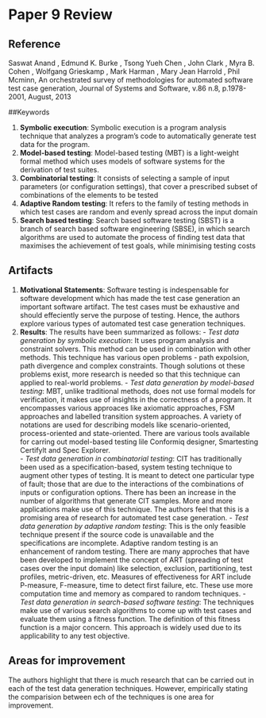 # Paper 9 Review

## Reference
	
Saswat Anand , Edmund K. Burke , Tsong Yueh Chen , John Clark , Myra B. Cohen , Wolfgang Grieskamp , Mark Harman , Mary Jean Harrold , Phil Mcminn, 
An orchestrated survey of methodologies for automated software test case generation, Journal of Systems and Software, v.86 n.8, p.1978-2001, August, 2013

##Keywords
  1. **Symbolic execution**: Symbolic execution is a program analysis technique that analyzes a program’s code to automatically generate test data for the program.
  2. **Model-based testing**: Model-based testing (MBT) is a light-weight formal method which uses models of software systems for the derivation of test suites.
  3. **Combinatorial testing**: It consists of selecting a sample of input parameters (or configuration settings), that cover a prescribed subset of combinations of the elements to be tested
  4. **Adaptive Random testing**: It refers to the family of testing methods in which test cases are random and evenly spread across the input domain
  5. **Search based testing**: Search based software testing (SBST) is a branch of search based software engineering (SBSE), in which search algorithms are used to automate the process of finding test data that maximises the achievement of test goals, while minimising testing costs
  
## Artifacts
  
  1. **Motivational Statements**: Software testing is indespensable for software development which has made the test case generation an important software artifact. The test cases must be exhaustive and should effeciently serve the purpose of testing. Hence, the authors explore various types of automated test case generation techniques. 
  2. **Results**: The results have been summarized as follows:
    - <i>Test data generation by symbolic execution</i>: It uses program analysis and constraint solvers. This method can be used in combination with other methods. This technique has various open problems - path expolsion, path divergence and complex constraints. Though solutions ot these problems exist, more research is needed so that this technique can applied to real-world problems. 
    - <i>Test data generation by model-based testing</i>: MBT, unlike traditional methods, does not use formal models for verification, it makes use of insights in the correctness of a program. It encompasses various approaces like axiomatic approaches, FSM approaches and labelled transition system approaches. A variety of notations are used for describing models like scenario-oriented, process-oriented and state-oriented. There are various tools available for carring out model-based testing lile Conformiq designer, Smartesting Certifylt and Spec Explorer.   
    - <i>Test data generation in combinatorial testing</i>: CIT has traditionally been used as a specification-based, system testing technique to augment other types of testing. It is meant to detect one particular type of fault; those that are due to the interactions of the combinations of inputs or configuration options. There has been an increase in the number of algorithms that generate CIT samples. More and more applications make use of this technique. The authors feel that this is a promising area of research for automated test case generation.
    - <i>Test data generation by adaptive random testing</i>: This is the only feasible technique present if the source code is unavailable and the specifications are incomplete. Adaptive random testing is an enhancement of random testing. There are many approches that have been developed to implement the concept of ART (spreading of test cases over the input domain) like selection, exclusion, partitioning, test profiles, metric-driven, etc. Measures of effectiveness for ART include P-measure, F-measure, time to detect first failure, etc. These use more computation time and memory as compared to random techniques.
    - <i>Test data generation in search-based software testing</i>: The techniques make use of various search algorithms to come up with test cases and evaluate them using a fitness function. The definition of this fitness function is a major concern. This approach is widely used due to its applicability to any test objective.  

## Areas for improvement
The authors highlight that there is much research that can be carried out in each of the test data generation techniques. However, empirically stating the comparision between ech of the techniques is one area for improvement. 
